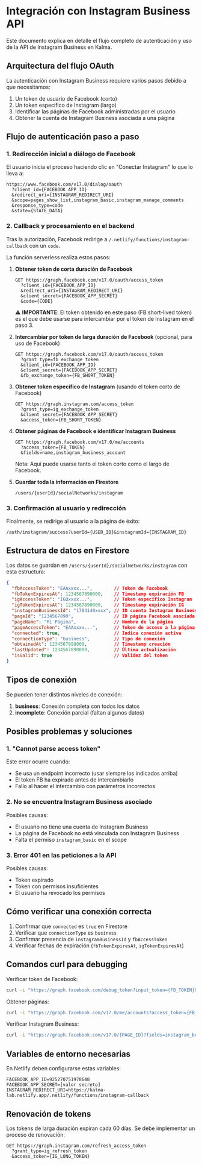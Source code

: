 # Integración con Instagram Business API

Este documento explica en detalle el flujo completo de autenticación y uso de la API de Instagram Business en Kalma.

## Arquitectura del flujo OAuth

La autenticación con Instagram Business requiere varios pasos debido a que necesitamos:

1. Un token de usuario de Facebook (corto)
2. Un token específico de Instagram (largo)
3. Identificar las páginas de Facebook administradas por el usuario
4. Obtener la cuenta de Instagram Business asociada a una página

## Flujo de autenticación paso a paso

### 1. Redirección inicial a diálogo de Facebook

El usuario inicia el proceso haciendo clic en "Conectar Instagram" lo que lo lleva a:

```
https://www.facebook.com/v17.0/dialog/oauth
  ?client_id={FACEBOOK_APP_ID}
  &redirect_uri={INSTAGRAM_REDIRECT_URI}
  &scope=pages_show_list,instagram_basic,instagram_manage_comments
  &response_type=code
  &state={STATE_DATA}
```

### 2. Callback y procesamiento en el backend

Tras la autorización, Facebook redirige a `/.netlify/functions/instagram-callback` con un `code`.

La función serverless realiza estos pasos:

1. **Obtener token de corta duración de Facebook**
   ```
   GET https://graph.facebook.com/v17.0/oauth/access_token
     ?client_id={FACEBOOK_APP_ID}
     &redirect_uri={INSTAGRAM_REDIRECT_URI}
     &client_secret={FACEBOOK_APP_SECRET}
     &code={CODE}
   ```
   
   ⚠️ **IMPORTANTE**: El token obtenido en este paso (FB short-lived token) es el que debe
   usarse para intercambiar por el token de Instagram en el paso 3.

2. **Intercambiar por token de larga duración de Facebook** (opcional, para uso de Facebook)
   ```
   GET https://graph.facebook.com/v17.0/oauth/access_token
     ?grant_type=fb_exchange_token
     &client_id={FACEBOOK_APP_ID}
     &client_secret={FACEBOOK_APP_SECRET}
     &fb_exchange_token={FB_SHORT_TOKEN}
   ```

3. **Obtener token específico de Instagram** (usando el token corto de Facebook)
   ```
   GET https://graph.instagram.com/access_token
     ?grant_type=ig_exchange_token
     &client_secret={FACEBOOK_APP_SECRET}
     &access_token={FB_SHORT_TOKEN}
   ```

4. **Obtener páginas de Facebook e identificar Instagram Business**
   ```
   GET https://graph.facebook.com/v17.0/me/accounts
     ?access_token={FB_TOKEN}
     &fields=name,instagram_business_account
   ```
   Nota: Aquí puede usarse tanto el token corto como el largo de Facebook.

5. **Guardar toda la información en Firestore**
   ```
   /users/{userId}/socialNetworks/instagram
   ```

### 3. Confirmación al usuario y redirección

Finalmente, se redirige al usuario a la página de éxito:
```
/auth/instagram/success?userId={USER_ID}&instagramId={INSTAGRAM_ID}
```

## Estructura de datos en Firestore

Los datos se guardan en `/users/{userId}/socialNetworks/instagram` con esta estructura:

```json
{
  "fbAccessToken": "EAAxxxx...",        // Token de Facebook
  "fbTokenExpiresAt": 1234567890000,    // Timestamp expiración FB
  "igAccessToken": "IGQxxxx...",        // Token específico Instagram
  "igTokenExpiresAt": 1234567890000,    // Timestamp expiración IG
  "instagramBusinessId": "1784140xxxx", // ID cuenta Instagram Business
  "pageId": "1234567890",               // ID página Facebook asociada
  "pageName": "Mi Página",              // Nombre de la página
  "pageAccessToken": "EAAxxxx...",      // Token de acceso a la página
  "connected": true,                    // Indica conexión activa
  "connectionType": "business",         // Tipo de conexión
  "obtainedAt": 1234567890000,          // Timestamp creación 
  "lastUpdated": 1234567890000,         // Última actualización
  "isValid": true                       // Validez del token
}
```

## Tipos de conexión

Se pueden tener distintos niveles de conexión:

1. **business**: Conexión completa con todos los datos
2. **incomplete**: Conexión parcial (faltan algunos datos)

## Posibles problemas y soluciones

### 1. "Cannot parse access token"

Este error ocurre cuando:
- Se usa un endpoint incorrecto (usar siempre los indicados arriba)
- El token FB ha expirado antes de intercambiarlo
- Fallo al hacer el intercambio con parámetros incorrectos

### 2. No se encuentra Instagram Business asociado

Posibles causas:
- El usuario no tiene una cuenta de Instagram Business
- La página de Facebook no está vinculada con Instagram Business
- Falta el permiso `instagram_basic` en el scope

### 3. Error 401 en las peticiones a la API

Posibles causas:
- Token expirado
- Token con permisos insuficientes
- El usuario ha revocado los permisos

## Cómo verificar una conexión correcta

1. Confirmar que `connected` es `true` en Firestore
2. Verificar que `connectionType` es `business`
3. Confirmar presencia de `instagramBusinessId` y `fbAccessToken`
4. Verificar fechas de expiración (`fbTokenExpiresAt`, `igTokenExpiresAt`)

## Comandos curl para debugging

Verificar token de Facebook:
```bash
curl -i "https://graph.facebook.com/debug_token?input_token={FB_TOKEN}&access_token={FB_TOKEN}"
```

Obtener páginas:
```bash
curl -i "https://graph.facebook.com/v17.0/me/accounts?access_token={FB_TOKEN}"
```

Verificar Instagram Business:
```bash
curl -i "https://graph.facebook.com/v17.0/{PAGE_ID}?fields=instagram_business_account&access_token={PAGE_TOKEN}"
```

## Variables de entorno necesarias

En Netlify deben configurarse estas variables:

```
FACEBOOK_APP_ID=925270751978648
FACEBOOK_APP_SECRET=[valor secreto]
INSTAGRAM_REDIRECT_URI=https://kalma-lab.netlify.app/.netlify/functions/instagram-callback
```

## Renovación de tokens

Los tokens de larga duración expiran cada 60 días. Se debe implementar un proceso de renovación:

```
GET https://graph.instagram.com/refresh_access_token
  ?grant_type=ig_refresh_token
  &access_token={IG_LONG_TOKEN}
``` 